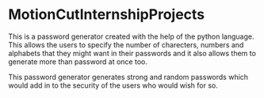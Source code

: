 # MotionCutInternshipProjects
This is a password generator created with the help of the python language. This allows the users to specify the number of charecters, numbers and alphabets that they might want in their passwords and it also allows them to generate more than password at once too.

This password generator generates strong and random passwords which would add in to the security of the users who would wish for so.
